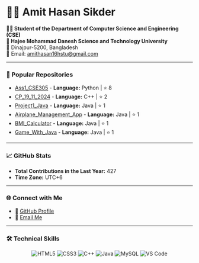 # 👨‍💻 Amit Hasan Sikder

**👨‍🎓 Student of the Department of Computer Science and Engineering (CSE)**  
**🏫 Hajee Mohammad Danesh Science and Technology University**  
📍 Dinajpur-5200, Bangladesh  
📧 Email: [amithasan16hstu@gmail.com](mailto:amithasan16hstu@gmail.com)  

---

### 🌟 Popular Repositories
- [Ass1_CSE305](https://github.com/amithasan16Hstu/Ass1_CSE305) - **Language:** Python | ⭐ 8
- [CP_19_11_2024](https://github.com/amithasan16Hstu/CP_19_11_2024) - **Language:** C++ | ⭐ 2
- [Project1_Java](https://github.com/amithasan16Hstu/Project1_Java) - **Language:** Java | ⭐ 1
- [Airplane_Management_App](https://github.com/amithasan16Hstu/Airplane_Management_App) - **Language:** Java | ⭐ 1
- [BMI_Calculator](https://github.com/amithasan16Hstu/BMI_Calculator) - **Language:** Java | ⭐ 1
- [Game_With_Java](https://github.com/amithasan16Hstu/Game_With_Java) - **Language:** Java | ⭐ 1

---

### 📈 GitHub Stats

- **Total Contributions in the Last Year:** 427
- **Time Zone:** UTC+6

---

### 🌐 Connect with Me
- 🔗 [GitHub Profile](https://github.com/amithasan16Hstu)
- 📧 [Email Me](mailto:amithasan16hstu@gmail.com)

---
### 🛠️ Technical Skills

<p align="center">
  <img src="https://img.shields.io/badge/HTML5-%23E34F26.svg?style=for-the-badge&logo=html5&logoColor=white" alt="HTML5" />
  <img src="https://img.shields.io/badge/CSS3-%231572B6.svg?style=for-the-badge&logo=css3&logoColor=white" alt="CSS3" />
  <img src="https://img.shields.io/badge/C++-%2300599C.svg?style=for-the-badge&logo=c%2B%2B&logoColor=white" alt="C++" />
  <img src="https://img.shields.io/badge/Java-%23007396.svg?style=for-the-badge&logo=java&logoColor=white" alt="Java" />
  <img src="https://img.shields.io/badge/MySQL-%2300f.svg?style=for-the-badge&logo=mysql&logoColor=white" alt="MySQL" />
  <img src="https://img.shields.io/badge/Visual_Studio_Code-%23007ACC.svg?style=for-the-badge&logo=visual-studio-code&logoColor=white" alt="VS Code" />
</p>

